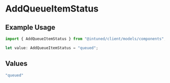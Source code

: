 # AddQueueItemStatus

## Example Usage

```typescript
import { AddQueueItemStatus } from "@intuned/client/models/components";

let value: AddQueueItemStatus = "queued";
```

## Values

```typescript
"queued"
```
